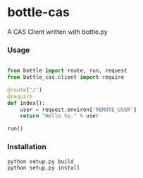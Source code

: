 bottle-cas
==========

A CAS Client written with bottle.py

### Usage

```python

from bottle import route, run, request
from bottle_cas.client import require

@route('/')
@require
def index():
    user = request.environ['REMOTE_USER']
    return "Hello %s." % user

run()
```

### Installation

```bash
python setup.py build
python setup.py install
```



